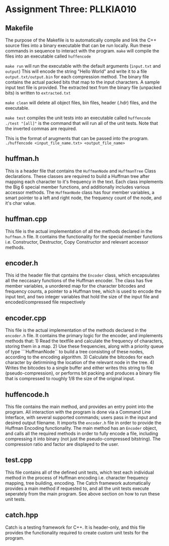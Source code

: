 # Assignment Three: PLLKIA010

## Makefile
The purpose of the Makefile is to automatically compile and link the C++ source files into a binary executable that can be run locally. Run these commands in sequence to interact with the program.
```make``` will compile the files into an executable called ```huffencode```

```make run``` will run the executable with the default arguments (```input.txt``` and ```output```)
This will encode the string "Hello World" and write it to a file ```output.txt/output.bin``` for each compression method.
The binary file contains the actual packed bits that map to the input characters. A sample input text file is provided.
The extracted text from the binary file (unpacked bits) is written to ```extracted.txt```

```make clean``` will delete all object files, bin files, header (.hdr) files, and the executable. 

```make test``` compiles the unit tests into an executable called ```huffencode```
```./test "[all]"``` is the command that will run all of the unit tests. Note that the inverted commas are required. 

This is the format of arugments that can be passed into the program. 
```./huffencode <input_file_name.txt> <output_file_name>```

## huffman.h

This is a header file that contains the ```HuffmanNode``` and ```HuffmanTree``` Class declarations. These classes are required to build a Huffman tree after mapping each character to it's frequency in the text. Each class implements the Big 6 special member functions, and additionally includes various accessor methods. The ```HuffmanNode``` class has four member variables, a smart pointer to a left and right node, the frequency count of the node, and it's char value. 

## huffman.cpp

This file is the actual implementation of all the methods declared in the ```huffman.h``` file. It contains the functionality for the special member functions i.e. Constructor, Destructor, Copy Constructor and relevant accessor methods. 

## encoder.h

This id the header file that cpntains the ```Encoder``` class, which encapsulates all the neccasary functions of the Huffman encoder. The class has five member variables, a unordered map for the character bitcodes and frequency counts, a pointer to a Huffman tree, which is used to encode the input text, and two integer variables that hold the size of the input file and encoded/compressed file respectively 

## encoder.cpp
This file is the actual implementation of the methods declared in the ```encoder.h``` file. It contains the primary logic for the encoder, and implements methods that: 1) Read the textfile and calculate the frequency of characters, storing them in a map. 2) Use these frequencies, along with a priority queue of type ```HuffmanNode`` to build a tree consisting of these nodes, according to the encoding algorithm. 3) Calculate the bitcodes for each character by detirmining the location of the relevant node in the tree. 4) Writes the bitcodes to a single buffer and either writes this string to file (pseudo-compression), or performs bit packing and produces a binary file that is compressed to roughly 1/8 the size of the original input. 

## huffencode.h

This file contains the main method, and provides an entry point into the program. All interaction with the program is done via a Command Line Interface, with several supported commands;  users pass in the input and desired output filename. It imports the ```encoder.h``` file in order to provide the Huffman Encoding functionality. The main method has an ```Encoder``` object, and calls all the required methods in order to fully encode a file, including compressing it into binary (not just the pseudo-compressed bitstring). The compression ratio and factor are displayed to the user.

## test.cpp

This file contains all of the defined unit tests, which test each individual method in the process of Huffman encoding i.e. character frequency mapping, tree building, encoding. The Catch framework automatically provides a main method if requested to, and all the unit tests execute seperately from the main program. See above section on how to run these unit tests.

## catch.hpp

Catch is a testing framework for C++. It is header-only, and this file provides the functionality required to create custom unit tests for the program.


